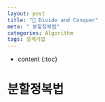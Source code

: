 ```yaml
---
layout: post
title: "🔪 Divide and Conquer"
meta: " 분할정복법"
categories: Algorithm
tags: 설계기법
---
```




* content
{:toc}
# 분할정복법

